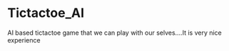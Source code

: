 # Tictactoe_AI
AI based tictactoe game that we can play with our selves....It is very nice experience
